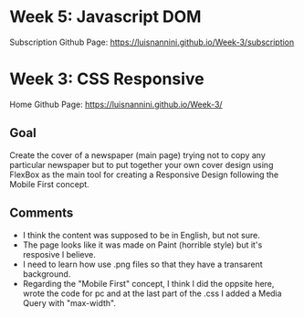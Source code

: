 # Week 5: Javascript DOM
Subscription Github Page: https://luisnannini.github.io/Week-3/subscription

# Week 3: CSS Responsive
Home Github Page: https://luisnannini.github.io/Week-3/

## Goal

Create the cover of a newspaper (main page) trying not to copy any particular newspaper but to put together your own cover design using FlexBox as the main tool for creating a Responsive Design following the Mobile First concept.

## Comments

* I think the content was supposed to be in English, but not sure.
* The page looks like it was made on Paint (horrible style) but it's resposive I believe.
* I need to learn how use .png files so that they have a transarent background.
* Regarding the "Mobile First" concept, I think I did the oppsite here, wrote the code for pc and at the last part of the .css I added a Media Query with "max-width".